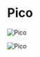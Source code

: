
Pico
====


![Pico](https://techcoffeehouse.com/wp-content/uploads/2022/10/0B8FD10C-E06A-4199-896F-E87D13C9B1B4.png)

![Pico](https://wallpapercave.com/wp/wp8990595.jpg)